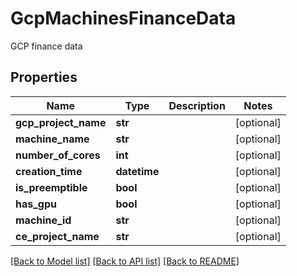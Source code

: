 # GcpMachinesFinanceData

GCP finance data
## Properties
Name | Type | Description | Notes
------------ | ------------- | ------------- | -------------
**gcp_project_name** | **str** |  | [optional] 
**machine_name** | **str** |  | [optional] 
**number_of_cores** | **int** |  | [optional] 
**creation_time** | **datetime** |  | [optional] 
**is_preemptible** | **bool** |  | [optional] 
**has_gpu** | **bool** |  | [optional] 
**machine_id** | **str** |  | [optional] 
**ce_project_name** | **str** |  | [optional] 

[[Back to Model list]](../README.md#documentation-for-models) [[Back to API list]](../README.md#documentation-for-api-endpoints) [[Back to README]](../README.md)


